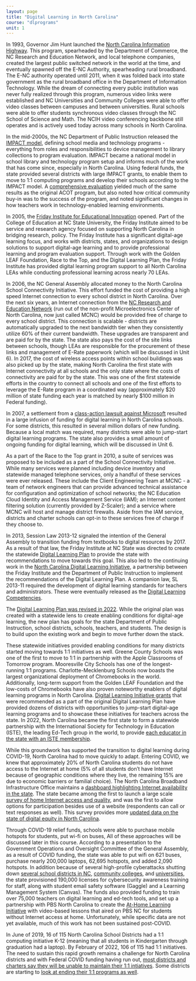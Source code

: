 ```yaml
---
layout: page
title: "Digital Learning in North Carolina"
course: "dlprograms"
unit: 1
---
```

In 1993, Governor Jim Hunt launched the [North Carolina Information Highway][1]. This program, spearheaded by the Department of Commerce, the NC Research and Education Network, and local telephone companies, created the largest public switched network in the world at the time, and eventually spawned off the E-NC Authority, spearheading rural broadband. The E-NC authority operated until 2011, when it was folded back into state government as the rural broadband office in the Department of Information Technology. While the dream of connecting every public institution was never fully realized through this program, numerous video links were established and NC Universities and Community Colleges were able to offer video classes between campuses and between universities. Rural schools were able to offer students synchronous video classes through the NC School of Science and Math. The NCIH video conferencing backbone still operates and is actively used today across many schools in North Carolina.

In the mid-2000s, the NC Department of Public Instruction released the [IMPACT model][2], defining school media and technology programs - everything from roles and responsibilities to device management to library collections to program evaluation. IMPACT became a national model in school library and technology program setup and informs much of the work that has come since, especially in North Carolina. Using federal funds, the state provided several districts with large IMPACT grants, to enable them to move to 1:1 computing programs and develop their schools according to the IMPACT model. A [comprehensive evaluation][3] yielded much of the same results as the original ACOT program, but also noted how critical community buy-in was to the success of the program, and noted significant changes in how teachers work in technology-enabled learning environments.

In 2005, the [Friday Institute for Educational Innovation][4] opened.  Part of the College of Education at NC State University, the Friday Institute aimed to be service and research agency focused on supporting North Carolina in bridging research, policy. The Friday Institute has a significant digital-age learning focus, and works with districts, states, and organizations to design solutions to support digital-age learning and to provide professional learning and program evaluation support. Through work with the Golden LEAF Foundation, Race to the Top, and the Digital Learning Plan, the Friday Institute has provided digital learning program support to all North Carolina LEAs while conducting professional learning across nearly 70 LEAs.

In 2006, the NC General Assembly allocated money to the North Carolina School Connectivity Initiative. This effort funded the cost of providing a high speed Internet connection to every school district in North Carolina. Over the next six years, an Internet connection from the [NC Research and Education Network][5] (run out of the non-profit Microelectronics Center of North Carolina, now just called MCNC) would be provided free of charge to every school district. This connection is scalable - districts are automatically upgraded to the next bandwidth tier when they consistently utilize 60% of their current bandwidth. These upgrades are transparent and are paid for by the state. The state also pays the cost of the site links between schools, though LEAs are responsible for the procurement of these links and management of E-Rate paperwork (which will be discussed in Unit 6). In 2017, the cost of wireless access points within school buildings was also picked up by the state, making North Carolina the first state with Internet connectivity at all schools and the only state where the costs of connectivity are paid for by the state. This was one of the first statewide efforts in the country to connect all schools and one of the first efforts to leverage the E-Rate program in a coordinated way (approximately $20 million of state funding each year is matched by nearly $100 million in Federal funding).

In 2007, a settlement from a [class-action lawsuit against Microsoft][6] resulted in a large infusion of funding for digital learning in North Carolina schools. For some districts, this resulted in several million dollars of new funding. Because a local match was required, many districts were able to jump-start digital learning programs. The state also provides a small amount of ongoing funding for digital learning, which will be discussed in Unit 6.

As a part of the Race to the Top grant in 2010, a suite of services was proposed to be included as a part of the School Connectivity Initiative. While many services were planned including device inventory and statewide managed telephone services, only a handful of these services were ever released. These include the Client Engineering Team at MCNC - a team of network engineers that can provide advanced technical assistance for configuration and optimization of school networks; the NC Education Cloud Identity and Access Management Service (IAM); an Internet content filtering solution (currently provided by Z-Scaler); and a service where MCNC will host and manage district firewalls. Aside from the IAM service, districts and charter schools can opt-in to these services free of charge if they choose to.

In 2013, Session Law 2013-12 signaled the intention of the General Assembly to transition funding from textbooks to digital resources by 2017. As a result of that law, the Friday Institute at NC State was directed to create the statewide [Digital Learning Plan][7] to provide the state with recommendations to move towards this goal. This also led to the continuing work in the [North Carolina Digital Learning Initiative][8], a partnership between the Friday Institute and the Department of Public Instruction to implement the recommendations of the Digital Learning Plan. A companion law, SL 2013-11 required the development of digital learning standards for teachers and administrators. These were eventually released as the [Digital Learning Competencies][9].

The [Digital Learning Plan was revised in 2022](https://drive.google.com/file/d/1J0f9M11kY2O6f4u1CgNpGwaPGevUVU1W/view). While the original plan was created with a statewide lens to create enabling conditions for digital-age learning, the new plan has goals for the state Department of Public Instruction, school districts, schools, teachers, and students. The design is to build upon the existing work and begin to move further down the stack.

These statewide initiatives provided enabling conditions for many districts started moving towards 1:1 initiatives as well. Greene County Schools was one of the first to move to 1:1 in partnership with the Apple Classrooms of Tomorrow program. Mooresville City Schools has one of the longest-running 1:1 programs. Charlotte-Mecklenburg Schools now boasts the largest organizational deployment of Chromebooks in the world. Additionally, long-term support from the Golden LEAF Foundation and the low-costs of Chromebooks have also proven noteworthy enablers of digital learning programs in North Carolina. [Digital Learning Initiative grants](https://www.dpi.nc.gov/districts-schools/districts-schools-support/digital-teaching-and-learning/digital-learning-initiative/digital-learning-grants) that were recommended as a part of the original Digital Learning Plan have provided dozens of districts with opportunities to jump-start digital-age learning programs and to showcase these initiatives for teachers across the state. In 2022, North Carolina became the first state to form a statewide partnership with the International Society for Technology in Education (ISTE), the leading Ed-Tech group in the world, to provide [each educator in the state with an ISTE membership](https://www.dpi.nc.gov/districts-schools/districts-schools-support/digital-teaching-and-learning/digital-learning-initiative/iste-partnership).

While this groundwork has supported the transition to digital learning during COVID-19, North Carolina had to move quickly to adapt. Entering COVID, we knew that approximately 20% of North Carolina students do not have access to the Internet at home (5% of all students don’t have Internet because of geographic conditions where they live, the remaining 15% are due to economic barriers or familial choice). The North Carolina Broadband Infrastructure Office maintains a [dashboard highlighting Internet availability in the state](https://experience.arcgis.com/experience/1ca29805a2454ffab6b9579702b99e59). The state became among the first to launch a large scale [survey of home Internet access and quality](https://www.ncbroadband.gov/north-carolina-broadband-survey), and was the first to allow options for participation besides use of a website (respondents can call or text responses as well). This survey provides more [updated data on the state of digital equity in North Carolina](https://www.ncbroadband.gov/broadband-survey/broadband-survey-dashboards).

Through COVID-19 relief funds, schools were able to purchase mobile hotspots for students, put wi-fi on buses, All of these approaches will be discussed later in this course. According to a presentation to the Government Operations and Oversight Committee of the General Assembly, as a result of COVID funding, the state was able to put wifi on 621 buses, purchase nearly 200,000 laptops, 62,695 hotspots, and added 2,090 hotspots. In addition because of several high-profile cyberattacks shutting down [several school districts in NC](https://www.wsoctv.com/news/local/rowan-salisbury-school-district-hit-by-cyberattack-classes-may-be-impacted/GSCFDPBFTJCPJKMTLEHKOIQPNU/), [community colleges](https://www.ednc.org/some-classes-resume-after-cyberattack-at-central-piedmont-community-college/), and [universities](https://www.washingtonpost.com/education/howard-university-ransomware-attack/2021/09/06/e2bbfb0c-0f66-11ec-bc8a-8d9a5b534194_story.html), the state provisioned 190,000 licenses for cybersecurity awareness training for staff, along with student email safety software (Gaggle) and a Learning Management System (Canvas). The funds also provided funding to train over 75,000 teachers on digital learning and ed-tech tools, and set up a partnership with PBS North Carolina to create the [At-Home Learning Initiative](https://www.pbsnc.org/education/at-home-learning/) with video-based lessons that aired on PBS NC for students without Internet access at home. Unfortunately, while specific data are not yet available, much of this work has not been sustained post-COVID. 

In June of 2019, 16 of 115 North Carolina School Districts had a 1:1 computing initiative K-12 (meaning that all students in Kindergarten through graduation had a laptop). By February of 2022, 106 of 115 had 1:1 initiatives. The need to sustain this rapid growth remains a challenge for North Carolina districts and with Federal COVID funding having run out, [most districts and charters say they will be unable to maintain their 1:1 intiatives](https://www.wral.com/story/there-s-no-money-to-replace-most-of-nc-students-laptops-what-are-schools-doing-about-it/21569345/). Some districts are starting to [look at ending their 1:1 programs as well](https://abc11.com/post/chromebooks-school-wake-county-schools-considers-ending-policy-laptops-students/16416333/).

[1]:	https://www.ibiblio.org/darlene/NC-Info
[2]:	https://web.archive.org/web/20100818134625/http://www.ncwiseowl.org/Impact/TOC.htm
[3]:	https://eval.fi.ncsu.edu/friday-institute-evaluation-team-reports/evaluation-impact-model/
[4]:	http://www.fi.ncsu.edu
[5]:	https://www.mcnc.org/
[6]:	https://www.macworld.com/article/1027665/microsoft.html
[7]:	https://www-data.fi.ncsu.edu/wp-content/uploads/2021/02/25131437/dlplan.pdf
[8]:	https://www.dpi.nc.gov/districts-schools/districts-schools-support/digital-teaching-and-learning/digital-learning-initiative
[9]:	https://www.dpi.nc.gov/districts-schools/districts-schools-support/digital-teaching-and-learning/dtl-standards#nc-educators-digital-learning-competencies
